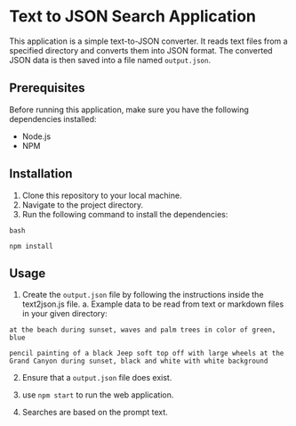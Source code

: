 # Text to JSON Search Application

This application is a simple text-to-JSON converter. It reads text files from a specified directory and converts them into JSON format. The converted JSON data is then saved into a file named `output.json`.

## Prerequisites
Before running this application, make sure you have the following dependencies installed:
- Node.js
- NPM
## Installation
1. Clone this repository to your local machine.
2. Navigate to the project directory.
3. Run the following command to install the dependencies:

  

```
bash

npm install
```


## Usage

  1. Create the `output.json` file by following the instructions inside the text2json.js file.
		a. Example data to be read from text or markdown files in your given directory:

```
at the beach during sunset, waves and palm trees in color of green, blue

pencil painting of a black Jeep soft top off with large wheels at the Grand Canyon during sunset, black and white with white background
```


2. Ensure that a `output.json` file does exist.

3. use `npm start` to run the web application.

4. Searches are based on the prompt text.